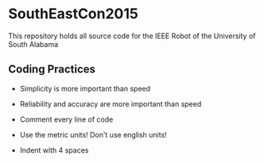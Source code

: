# SouthEastCon2015

This repository holds all source code for the IEEE Robot of the University of South Alabama

## Coding Practices

* Simplicity is more important than speed

* Reliability and accuracy are more important than speed

* Comment every line of code

* Use the metric units! Don't use english units!

* Indent with 4 spaces

